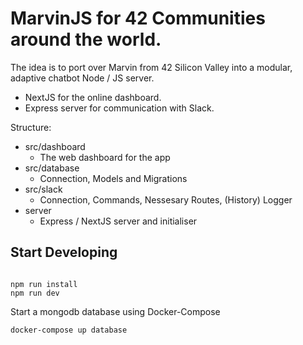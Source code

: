 # MarvinJS for 42 Communities around the world.

The idea is to port over Marvin from 42 Silicon Valley into a modular, adaptive chatbot Node / JS server.

* NextJS for the online dashboard.
* Express server for communication with Slack.

Structure:

* src/dashboard
  * The web dashboard for the app
* src/database
  * Connection, Models and Migrations
* src/slack
  * Connection, Commands, Nessesary Routes, (History) Logger
* server
  * Express / NextJS server and initialiser

## Start Developing

```(bash)

npm run install
npm run dev
```

Start a mongodb database using Docker-Compose

```(bash)
docker-compose up database
```

